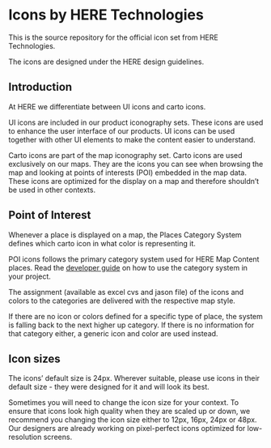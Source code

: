# Icons by HERE Technologies

This is the source repository for the official icon set from HERE Technologies.

The icons are designed under the HERE design guidelines.

## Introduction

At HERE we differentiate between UI icons and carto icons. 
 
UI icons are included in our product iconography sets. These icons are used to enhance the user interface of our products. UI icons can be used together with other UI elements to make the content easier to understand. 

Carto icons are part of the map iconography set. Carto icons are used exclusively on our maps. They are the  icons you can see when browsing the map and looking at points of interests (POI) embedded in the map data. These icons are optimized for the display on a map and therefore shouldn’t be used in other contexts. 

## Point of Interest

Whenever a place is displayed on a map, the Places Category System defines which carto icon in what color is representing it.  

POI icons follows the primary category system used for HERE Map Content places. Read the [developer guide](https://docs.in.here.com/static/24675/250052/html/topics-places/places-category-system-full.html) on how to use the category system in your project.

The assignment (available as excel cvs and jason file) of the icons and colors to the categories are delivered with the respective map style. 

If there are no icon or colors defined for a specific type of place, the system is falling back to the next higher up category. If there is no information for that category either, a generic icon and color are used instead. 
 

## Icon sizes 
 
The icons’ default size is 24px. Wherever suitable, please use icons in their default size - they were designed for it and will look its best.  

Sometimes you will need to change the icon size for your context. To ensure that icons look high quality when they are scaled up or down, we recommend you changing the icon size either to 12px, 16px, 24px or 48px. Our designers are already working on pixel-perfect icons optimized for low-resolution screens.